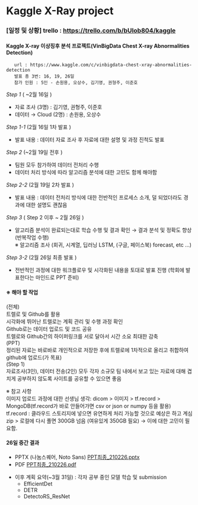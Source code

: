 # Kaggle X-Ray project

### [일정 및 상황] trello : https://trello.com/b/bUIob804/kaggle  
    
#### Kaggle X-ray 이상징후 분석 프로젝트(VinBigData Chest X-ray Abnormalities Detection)   
       url : https://www.kaggle.com/c/vinbigdata-chest-xray-abnormalities-detection   
       발표 총 3번: 16, 19, 26일   
       참가 인원 : 5인 - 손원용, 오상수, 김기영, 권형주, 이준호   
       
_Step 1_ ( ~2월 16일 )      
- 자료 조사 (3명) : 김기영, 권형주, 이준호   
- 데이터 → Cloud (2명) : 손원용, 오상수   

_Step 1-1_ (2월 16일 1차 발표 )   
- 발표 내용 : 데이터 자료 조사 후 자료에 대한 설명 및 과정 진척도 발표   

_Step 2_ (~2월 19일 전후 )   
- 팀원 모두 참가하여 데이터 전처리 수행   
- 데이터 처리 방식에 따라 알고리즘 분석에 대한 고민도 함께 해야함   

_Step 2-2_ (2월 19일 2차 발표 )   
- 발표 내용 : 데이터 전처리 방식에 대한 전반적인 프로세스 소개, 덜 되었더라도 경과에 대한 설명도 괜찮음   

_Step 3_ ( Step 2 이후 ~ 2월 26일 )   
- 알고리즘 분석이 완료되는대로 학습 수행 및 결과 확인 → 결과 분석 및 정확도 향상 (반복작업 수행)   
  ※ 알고리즘 조사 (회귀, 시계열, 딥러닝 LSTM, (구글, 페이스북) forecast, etc ...)   
  
_Step 3-2_ (2월 26일 최종 발표 )   
- 전반적인 과정에 대한 워크플로우 및 시각화된 내용을 토대로 발표 진행 (학회에 발표한다는 마인드로 PPT 준비)   


#### ※ 해야 할 작업   
(전체)   
트렐로 및 Github를 활용   
   시각화에 뛰어난 트렐로는 계획 관리 및 수행 과정 확인   
   Github로는 데이터 업로드 및 코드 공유   
   트렐로와 Github간의 하이퍼링크를 서로 달아서 시간 소요 최대한 감축   
(PPT)   
정리된 자료는 바로바로 개인적으로 저장한 후에 트렐로에 1차적으로 올리고 취합하여 github에 업로드(가 목표)   
(Step 1)   
자료조사(3인), 데이터 전송(2인) 모두 각자 소규모 팀 내에서 보고 있는 자료에 대해 겹치게 공부하지 않도록 사이트를 공유할 수 있으면 좋음   

※ 참고 사항   
이미지 업로드 과정에 대한 선생님 생각: dicom > 이미지 > tf.record > MongoDB(tf.record가 바로 안들어가면 csv or json or numpy 등을 활용)   
tf.record : 클라우드 스토리지에 넣으면 유연하게 처리 가능할 것으로 예상은 하고 계심   
zip > 로컬에 다시 풀면 300GB 넘음 (여유있게 350GB 필요) → 이에 대한 고민이 필요함.   

#### 26일 중간 결과
+ PPTX (나눔스퀘어, Noto Sans)
[PPT최종_210226.pptx](https://github.com/X-Ray-Project/main/files/6047455/PPT._210226.pptx)
+ PDF
[PPT최종_210226.pdf](https://github.com/X-Ray-Project/main/files/6047463/PPT._210226.pdf)

- 이후 계획 요약(~3월 31일)
  : 각자 공부 중인 모델 학습 및 submission
  + EfficientDet
  + DETR
  + DetectoRS_ResNet
